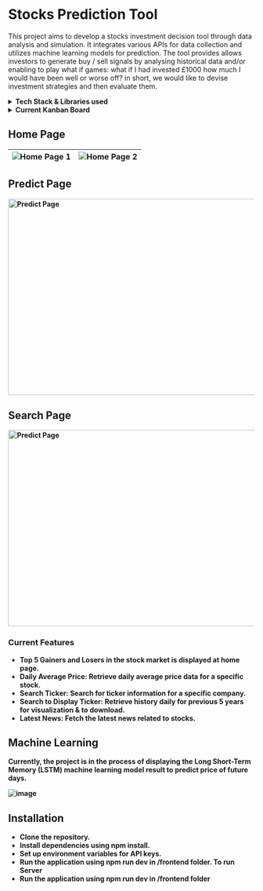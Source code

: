 # Stocks Prediction Tool
This project aims to develop a stocks investment decision tool through data analysis and simulation. It integrates various APIs for data collection and utilizes machine learning models for prediction. The tool provides allows investors to generate buy / sell signals by analysing historical data and/or enabling to play what if games: what if I had invested £1000 how much I would have been well or worse off? in short, we would like to devise investment strategies and then evaluate them.

<details>
<summary> <strong>Tech Stack & Libraries used <strong></summary>
  
## Languages
- <img src="https://upload.wikimedia.org/wikipedia/commons/4/4c/Typescript_logo_2020.svg" alt="TypeScript Logo" width="20" height="20"> TypeScript
- <img src="https://upload.wikimedia.org/wikipedia/commons/c/c3/Python-logo-notext.svg" alt="Python Logo" width="20" height="20"> Python

## **Front End**
- React (Typescript)

## **Back End**
- Node.js (Typescript)

## To Transfer API data from **frontend** to **Machine learning model**
- Flask (Python) was used to receive data from React 

## APIs Used
- [Twelve Data](https://twelvedata.com/)
- [Polygon.io ](https://polygon.io/)
- [financialmodelingprep.com](https://site.financialmodelingprep.com/)

### Visualization Libraries
The project utilizes Recharts and Charts.js libraries for visualizing data, enabling users to interpret trends and patterns effectively.
- [Recharts](https://recharts.org/en-US/)
- [Charts.js](https://www.chartjs.org/)


</details>

<details>

<summary> <strong>Current Kanban Board <strong></summary>

![image](https://github.com/MabroorA/Stocks-Prediction-App/assets/109113298/7df090e5-763e-424d-ad74-eb60def700a8)


</details>

## Home Page

| ![Home Page 1](https://github.com/MabroorA/Stocks-Prediction-App/assets/109113298/8042d13b-ba24-4dfb-875f-161e7fe46e93) | ![Home Page 2](https://github.com/MabroorA/Stocks-Prediction-App/assets/109113298/cdad717a-ccd7-4ee2-9ffb-73048247989a) |
|---|---|



## Predict Page

<img src="https://github.com/MabroorA/Stocks-Prediction-App/assets/109113298/0bc3506f-9285-4ebb-83b7-da5970a280ef" alt="Predict Page" width="600" height="400">

## Search Page

<img src="https://github.com/MabroorA/Stocks-Prediction-App/assets/109113298/714cb5dc-1a13-4afc-94f0-0e3ed0719ddf" alt="Predict Page" width="600" height="400">


### Current Features
- Top 5 Gainers and Losers in the stock market is displayed at home page.
- Daily Average Price: Retrieve daily average price data for a specific stock.
- Search Ticker: Search for ticker information for a specific company.
- Search to Display Ticker: Retrieve history daily for previous 5 years for visualization & to download.
- Latest News: Fetch the latest news related to stocks.
## Machine Learning 
Currently, the project is in the process of displaying the Long Short-Term Memory (LSTM) machine learning model result to predict price of future days.

![image](https://github.com/MabroorA/Stocks-Prediction-App/assets/109113298/24f86da0-dbb7-4a64-b88b-96c11c141e09)


## Installation
- Clone the repository.
- Install dependencies using npm install.
- Set up environment variables for API keys.
- Run the application using npm run dev in /frontend folder.
To run Server
- Run the application using npm run dev in /frontend folder
